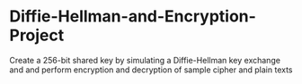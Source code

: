 # Diffie-Hellman-and-Encryption-Project
Create a 256-bit shared key by simulating a Diffie-Hellman key exchange and and perform encryption and decryption of sample cipher and plain texts
